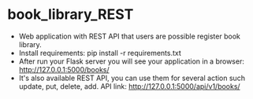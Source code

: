 # book_library_REST

* Web application with REST API that users are possible register book library.
* Install requirements: pip install -r requirements.txt
* After run your Flask server you will see your application in a browser: http://127.0.0.1:5000/books/
* It's also available REST API, you can use them for several action such update, put, delete, add. API link: http://127.0.0.1:5000/api/v1/books/
